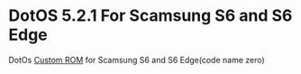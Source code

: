 DotOS 5.2.1 For Scamsung S6 and S6 Edge
==============================

DotOs [Custom ROM](https://beebom.com/best-custom-roms-android-phones/) for Scamsung S6 and S6 Edge(code name zero)


